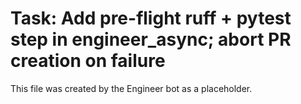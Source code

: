 # Task: Add pre-flight ruff + pytest step in engineer_async; abort PR creation on failure
This file was created by the Engineer bot as a placeholder.
